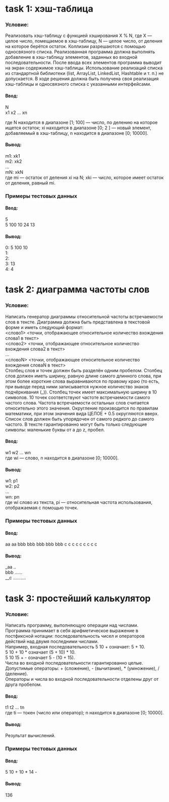 # task 1: хэш-таблица
### Условие:
Реализовать хэш-таблицу с функцией хэширования X % N, где X — целое число, помещаемое
в хэш-таблицу, N — целое число, от деления на которое берётся остаток. Коллизии
разрешаются с помощью односвязного списка.
Реализованная программа должна выполнять добавление в хэш-таблицу элементов, заданных
во входной последовательности. После ввода всех элементов программа выводит на экран
содержимое хэш-таблицы.
Использование реализаций списка из стандартной библиотеки (list, ArrayList, LinkedList,
Hashtable и т. п.) не допускается. В ходе решения должна быть получена своя реализация
хэш-таблицы и односвязного списка с указанными интерфейсами.
#### Ввод:
N<br/>
x1 x2 ... xn<br/>

где N находится в диапазоне [1; 100] — число, по делению на которое ищется остаток; xi
находится в диапазоне [0; 2 ] — новый элемент, добавляемый в хэш-таблицу, n находится в
диапазоне [0; 10000].
#### Вывод:
m1: xk1<br/>
m2: xk2<br/>
...<br/>
mN: xkN<br/>
где mi — остаток от деления xi на N; xki — число, которое имеет остаток от деления, равный mi.
### Примеры тестовых данных
#### Ввод:
5<br/>
5 100 10 24 13<br/>
#### Вывод:
0: 5 100 10<br/>
1:<br/>
2:<br/>
3: 13<br/>
4: 4<br/>

# task 2: диаграмма частоты слов
### Условие:
Написать генератор диаграммы относительной частоты встречаемости слов в тексте.
Диаграмма должна быть представлена в текстовой форме и иметь следующий формат:<br/>
<слово1> <точки, отображающее относительное количество вхождения слова1 в текст><br/>
<слово2> <точки, отображающее относительное количество вхождения слова2 в текст><br/>
...<br/>
<словоN> <точки, отображающее относительное количество вхождения словаN в текст><br/>
Столбец слов и точек должен быть разделён одним пробелом.
Столбец слов должен иметь ширину, равную длине самого длинного слова, при этом более
короткие слова выравниваются по правому краю (то есть, при выводе перед ними
записывается нужное количество знаков подчёркивания (_)).
Столбец точек имеет максимальную ширину в 10 символов. 10 точек соответствуют частоте
встречаемости самого частого слова. Частота встречаемости остальных слов считается
относительно этого значения. Округление производится по правилам математики, при этом
значения вида ЦЕЛОЕ + 0.5 округляются вверх.
Список слов должен быть упорядочен от самого редкого до самого частого.
В тексте гарантированно могут быть только следующие символы: маленькие буквы от a до z, пробел.
#### Ввод:
w1 w2 ... wn<br/>
где wi — слово, n находится в диапазоне [0; 10000].<br/>
#### Вывод:
w1: p1<br/>
w2: p2<br/>
...<br/>
wn: pn<br/>
где wi слово из текста, pi — относительная частота использования, отображаемая с помощью точек.<br/>
### Примеры тестовых данных
#### Ввод:
aa aa bbb bbb bbb bbb bbb c c c c c c c c c<br/>
#### Вывод:
_aa ..<br/>
bbb ......<br/>
__c ..........<br/>

# task 3: простейший калькулятор
### Условие:
Написать программу, выполняющую операции над числами. Программа принимает в себя
арифметическое выражение в постфиксной нотации: последовательность чисел и операторов
действий над двумя последними числами.<br/>
Например, входная последовательность 5 10 + означает: 5 + 10.<br/>
5 10 + 10 * означает (5 + 10) * 10.<br/>
5 10 15 + - означает 5 - (10 + 15).<br/>
Числа во входной последовательности гарантированно целые. Допустимые операторы: +
(сложение), - (вычитание), * (умножение), / (деление).<br/>
Операторы и числа во входной последовательности отделены друг от друга пробелом.

#### Ввод:
t1 t2 ... tn<br/>
где ti — токен (число или оператор); n находится в диапазоне [0; 10000].
#### Вывод:
Результат вычислений.<br/>

### Примеры тестовых данных
#### Ввод:
5 10 + 10 * 14 -<br/>
#### Вывод:
136<br/>
